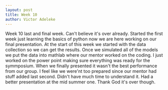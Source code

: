 ```yaml
---
layout: post
title: Week 10
author: Victor Adeleke
---
```

Week 10 last and final week. Can't believe it's over already. Started the first week just learning the basics of python now we are here working on our final presentation.
At the start of this week we started with the data collection so we can get the results. Once we simulated all of the models we put the data into mathlab where our mentor worked on the 
coding. I just worked on the power point making sure everything was ready for the symmposium. When we finally presented it wasn't the best performance from our group. I feel like we were'nt 
too prepared since our mentor had stuff added last second. Didn't have much time to understand it. Had a better presentation at the mid summer one. Thank God it's over though. 
